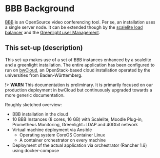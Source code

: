 # BBB Background

[BBB](https://bigbluebutton.org/) is an OpenSource video conferencing tool. Per se, an installation uses a single server node. It can be extended though by the [scalelite load balancer](https://github.com/blindsidenetworks/scalelite/) and the [Greenlight user Management](https://github.com/bigbluebutton/greenlight/).

## This set-up (description)

This set-up makes use of a set of BBB instances enhanced by a scalelite and a greenlight installation. The entire application has been configured to run on [bwCloud](https://www.bw-cloud.org/), an OpenStack-based cloud installation operated by the universities from Baden-Württemberg.

!> **WARN** This documentation is preliminary. It is primarily focused on our production deployment in bwCloud but continuously upgraded towards a more generic documentation.

Roughly sketched overview:

- BBB installation in the cloud
- 10 BBB Instances (8 cores, 16 GB) with Scalelite, Moodle Plug-in, Prometheus Monitoring, Greenlight+LDAP and 40Gbit network
- Virtual machine deployment via Ansible
  - Operating system CoreOS Container Linux
  - A container orchestrator on every machine
- Deployment of the actual application via orchestrator (Rancher 1.6) using docker-compose

